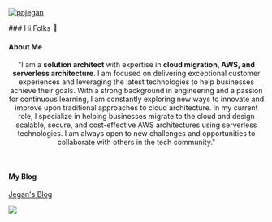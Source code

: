 <p align="left"> <a href="https://twitter.com/intent/follow?screen_name=pnjegan" target="blank"><img src="https://img.shields.io/twitter/follow/Jegan?logo=twitter&style=for-the-badge" alt="pnjegan"/></a></p>
### Hi Folks 👋

#### About Me
<div align="center">
  
"I am a **solution architect** with expertise in **cloud migration, AWS, and serverless architecture**. I am focused on delivering exceptional customer experiences and leveraging the latest technologies to help businesses achieve their goals. With a strong background in engineering and a passion for continuous learning, I am constantly exploring new ways to innovate and improve upon traditional approaches to cloud architecture. In my current role, I specialize in helping businesses migrate to the cloud and design scalable, secure, and cost-effective AWS architectures using serverless technologies. I am always open to new challenges and opportunities to collaborate with others in the tech community."

<br>  
  
</div>

#### My Blog

[Jegan's Blog ](https://cloudjourney.weebly.com/)


<img 
   src="https://github-readme-stats.vercel.app/api?username=pnjegan&show_icons=true&theme=tokyonight" 
/>
<!--
**pnjegan/pnjegan** is a ✨ _special_ ✨ repository because its `README.md` (this file) appears on your GitHub profile.



